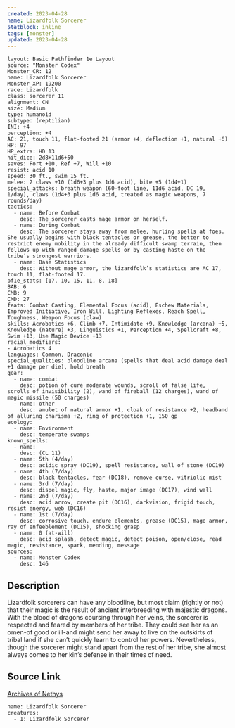 ```yaml
---
created: 2023-04-28
name: Lizardfolk Sorcerer
statblock: inline
tags: [monster]
updated: 2023-04-28
---
```

```statblock
layout: Basic Pathfinder 1e Layout
source: "Monster Codex"
Monster_CR: 12
name: Lizardfolk Sorcerer
Monster_XP: 19200
race: Lizardfolk
class: sorcerer 11
alignment: CN
size: Medium
type: humanoid
subtype: (reptilian)
INI: +4
perception: +4
AC: 21, touch 11, flat-footed 21 (armor +4, deflection +1, natural +6)
HP: 97
HP_extra: HD 13
hit_dice: 2d8+11d6+50
saves: Fort +10, Ref +7, Will +10
resist: acid 10
speed: 30 ft., swim 15 ft.
melee: 2 claws +10 (1d6+3 plus 1d6 acid), bite +5 (1d4+1)
special_attacks: breath weapon (60-foot line, 11d6 acid, DC 19, 1/day), claws (1d4+3 plus 1d6 acid, treated as magic weapons, 7 rounds/day)
tactics:
  - name: Before Combat
    desc: The sorcerer casts mage armor on herself.
  - name: During Combat
    desc: The sorcerer stays away from melee, hurling spells at foes. She usually begins with black tentacles or grease, the better to restrict enemy mobility in the already difficult swamp terrain, then follows up with ranged damage spells or by casting haste on the tribe’s strongest warriors.
  - name: Base Statistics
    desc: Without mage armor, the lizardfolk’s statistics are AC 17, touch 11, flat-footed 17.
pf1e_stats: [17, 10, 15, 11, 8, 18]
BAB: 6
CMB: 9
CMD: 27
feats: Combat Casting, Elemental Focus (acid), Eschew Materials, Improved Initiative, Iron Will, Lighting Reflexes, Reach Spell, Toughness, Weapon Focus (claw)
skills: Acrobatics +6, Climb +7, Intimidate +9, Knowledge (arcana) +5, Knowledge (nature) +3, Linguistics +1, Perception +4, Spellcraft +8, Swim +13, Use Magic Device +13
racial_modifiers:
- Acrobatics 4
languages: Common, Draconic
special_qualities: bloodline arcana (spells that deal acid damage deal +1 damage per die), hold breath
gear:
  - name: combat
    desc: potion of cure moderate wounds, scroll of false life, scrolls of invisibility (2), wand of fireball (12 charges), wand of magic missile (50 charges)
  - name: other
    desc: amulet of natural armor +1, cloak of resistance +2, headband of alluring charisma +2, ring of protection +1, 150 gp
ecology:
  - name: Environment
    desc: temperate swamps
known_spells:
  - name:
    desc: (CL 11)
  - name: 5th (4/day)
    desc: acidic spray (DC19), spell resistance, wall of stone (DC19)
  - name: 4th (7/day)
    desc: black tentacles, fear (DC18), remove curse, vitriolic mist
  - name: 3rd (7/day)
    desc: dispel magic, fly, haste, major image (DC17), wind wall
  - name: 2nd (7/day)
    desc: acid arrow, create pit (DC16), darkvision, frigid touch, resist energy, web (DC16)
  - name: 1st (7/day)
    desc: corrosive touch, endure elements, grease (DC15), mage armor, ray of enfeeblement (DC15), shocking grasp
  - name: 0 (at-will)
    desc: acid splash, detect magic, detect poison, open/close, read magic, resistance, spark, mending, message
sources:
  - name: Monster Codex
    desc: 146
```
## Description
Lizardfolk sorcerers can have any bloodline, but most claim (rightly or not) that their magic is the result of ancient interbreeding with majestic dragons. With the blood of dragons coursing through her veins, the sorcerer is respected and feared by members of her tribe. They could see her as an omen-of good or ill-and might send her away to live on the outskirts of tribal land if she can’t quickly learn to control her powers. Nevertheless, though the sorcerer might stand apart from the rest of her tribe, she almost always comes to her kin’s defense in their times of need.
## Source Link
[Archives of Nethys](https://aonprd.com/MonsterDisplay.aspx?ItemName=Lizardfolk%20Sorcerer)
```encounter-table
name: Lizardfolk Sorcerer
creatures:
  - 1: Lizardfolk Sorcerer
```
